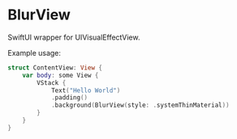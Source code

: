 # BlurView

SwiftUI wrapper for UIVisualEffectView.

Example usage:

```swift
struct ContentView: View {
    var body: some View {
        VStack {
            Text("Hello World")
            .padding()
            .background(BlurView(style: .systemThinMaterial))
        }
    }
}
```

